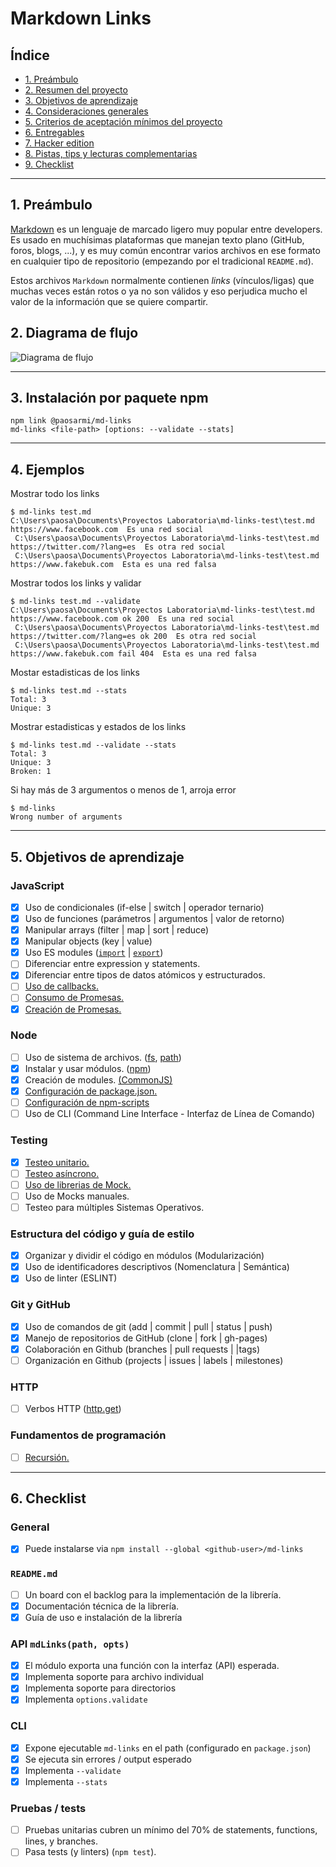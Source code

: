 # Markdown Links

## Índice

- [1. Preámbulo](#1-preámbulo)
- [2. Resumen del proyecto](#2-resumen-del-proyecto)
- [3. Objetivos de aprendizaje](#3-objetivos-de-aprendizaje)
- [4. Consideraciones generales](#4-consideraciones-generales)
- [5. Criterios de aceptación mínimos del proyecto](#5-criterios-de-aceptación-mínimos-del-proyecto)
- [6. Entregables](#6-entregables)
- [7. Hacker edition](#7-hacker-edition)
- [8. Pistas, tips y lecturas complementarias](#8-pistas-tips-y-lecturas-complementarias)
- [9. Checklist](#9-checklist)

---

## 1. Preámbulo

[Markdown](https://es.wikipedia.org/wiki/Markdown) es un lenguaje de marcado
ligero muy popular entre developers. Es usado en muchísimas plataformas que
manejan texto plano (GitHub, foros, blogs, ...), y es muy común
encontrar varios archivos en ese formato en cualquier tipo de repositorio
(empezando por el tradicional `README.md`).

Estos archivos `Markdown` normalmente contienen _links_ (vínculos/ligas) que
muchas veces están rotos o ya no son válidos y eso perjudica mucho el valor de
la información que se quiere compartir.

## 2. Diagrama de flujo

![Diagrama de flujo](/img/diagrama-paola.png)

---

## 3. Instalación por paquete npm

```
npm link @paosarmi/md-links
md-links <file-path> [options: --validate --stats]
```
---

## 4. Ejemplos

Mostrar todo los links

```
$ md-links test.md
C:\Users\paosa\Documents\Proyectos Laboratoria\md-links-test\test.md https://www.facebook.com  Es una red social
 C:\Users\paosa\Documents\Proyectos Laboratoria\md-links-test\test.md https://twitter.com/?lang=es  Es otra red social
 C:\Users\paosa\Documents\Proyectos Laboratoria\md-links-test\test.md https://www.fakebuk.com  Esta es una red falsa
```

Mostrar todos los links y validar

````
$ md-links test.md --validate
C:\Users\paosa\Documents\Proyectos Laboratoria\md-links-test\test.md https://www.facebook.com ok 200  Es una red social
 C:\Users\paosa\Documents\Proyectos Laboratoria\md-links-test\test.md https://twitter.com/?lang=es ok 200  Es otra red social
 C:\Users\paosa\Documents\Proyectos Laboratoria\md-links-test\test.md https://www.fakebuk.com fail 404  Esta es una red falsa
````

Mostar estadisticas de los links 

````
$ md-links test.md --stats
Total: 3
Unique: 3
````

Mostrar estadisticas y estados de los links

````
$ md-links test.md --validate --stats
Total: 3
Unique: 3
Broken: 1
````

Si hay más de 3 argumentos o menos de 1, arroja error

````
$ md-links
Wrong number of arguments
````
---

## 5. Objetivos de aprendizaje

### JavaScript

- [x] Uso de condicionales (if-else | switch | operador ternario)
- [x] Uso de funciones (parámetros | argumentos | valor de retorno)
- [x] Manipular arrays (filter | map | sort | reduce)
- [x] Manipular objects (key | value)
- [x] Uso ES modules ([`import`](https://developer.mozilla.org/en-US/docs/Web/JavaScript/Reference/Statements/import)
      | [`export`](https://developer.mozilla.org/en-US/docs/Web/JavaScript/Reference/Statements/export))
- [ ] Diferenciar entre expression y statements.
- [x] Diferenciar entre tipos de datos atómicos y estructurados.
- [ ] [Uso de callbacks.](https://developer.mozilla.org/es/docs/Glossary/Callback_function)
- [ ] [Consumo de Promesas.](https://scotch.io/tutorials/javascript-promises-for-dummies#toc-consuming-promises)
- [x] [Creación de Promesas.](https://www.freecodecamp.org/news/how-to-write-a-javascript-promise-4ed8d44292b8/)

### Node

- [ ] Uso de sistema de archivos. ([fs](https://nodejs.org/api/fs.html), [path](https://nodejs.org/api/path.html))
- [x] Instalar y usar módulos. ([npm](https://www.npmjs.com/))
- [x] Creación de modules. [(CommonJS)](https://nodejs.org/docs/latest-v0.10.x/api/modules.html)
- [x] [Configuración de package.json.](https://docs.npmjs.com/files/package.json)
- [ ] [Configuración de npm-scripts](https://docs.npmjs.com/misc/scripts)
- [ ] Uso de CLI (Command Line Interface - Interfaz de Línea de Comando)

### Testing

- [x] [Testeo unitario.](https://jestjs.io/docs/es-ES/getting-started)
- [ ] [Testeo asíncrono.](https://jestjs.io/docs/es-ES/asynchronous)
- [ ] [Uso de librerias de Mock.](https://jestjs.io/docs/es-ES/manual-mocks)
- [ ] Uso de Mocks manuales.
- [ ] Testeo para múltiples Sistemas Operativos.

### Estructura del código y guía de estilo

- [x] Organizar y dividir el código en módulos (Modularización)
- [x] Uso de identificadores descriptivos (Nomenclatura | Semántica)
- [x] Uso de linter (ESLINT)

### Git y GitHub

- [x] Uso de comandos de git (add | commit | pull | status | push)
- [x] Manejo de repositorios de GitHub (clone | fork | gh-pages)
- [x] Colaboración en Github (branches | pull requests | |tags)
- [ ] Organización en Github (projects | issues | labels | milestones)

### HTTP

- [ ] Verbos HTTP ([http.get](https://nodejs.org/api/http.html#http_http_get_options_callback))

### Fundamentos de programación

- [ ] [Recursión.](https://www.youtube.com/watch?v=lPPgY3HLlhQ)

---


## 6. Checklist

### General

- [x] Puede instalarse via `npm install --global <github-user>/md-links`

### `README.md`

- [ ] Un board con el backlog para la implementación de la librería.
- [x] Documentación técnica de la librería.
- [x] Guía de uso e instalación de la librería

### API `mdLinks(path, opts)`

- [x] El módulo exporta una función con la interfaz (API) esperada.
- [x] Implementa soporte para archivo individual
- [x] Implementa soporte para directorios
- [x] Implementa `options.validate`

### CLI

- [x] Expone ejecutable `md-links` en el path (configurado en `package.json`)
- [x] Se ejecuta sin errores / output esperado
- [x] Implementa `--validate`
- [x] Implementa `--stats`

### Pruebas / tests

- [ ] Pruebas unitarias cubren un mínimo del 70% de statements, functions,
      lines, y branches.
- [ ] Pasa tests (y linters) (`npm test`).

